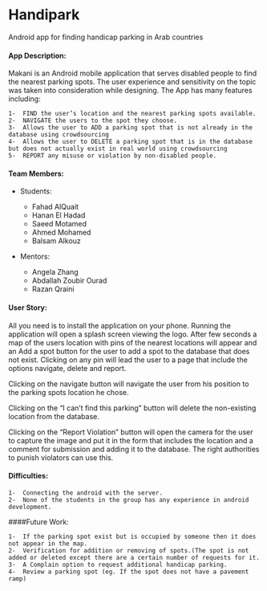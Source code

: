 # Handipark
Android app for finding handicap parking in Arab countries

####  App Description:

Makani is an Android mobile application that serves disabled people to find the nearest parking spots. The user experience and sensitivity on the topic was taken into consideration while designing. The App has many features including:

    1-	FIND the user’s location and the nearest parking spots available.
    2-	NAVIGATE the users to the spot they choose.
    3-	Allows the user to ADD a parking spot that is not already in the database using crowdsourcing
    4-	Allows the user to DELETE a parking spot that is in the database but does not actually exist in real world using crowdsourcing
    5-	REPORT any misuse or violation by non-disabled people.

####  Team Members:

- Students:
	- Fahad AlQuait
	- Hanan El Hadad
	- Saeed Motamed
	- Ahmed Mohamed
	- Balsam Alkouz


- Mentors:
 	- Angela Zhang
 	- Abdallah Zoubir Ourad
 	- Razan Qraini

#### User Story:

All you need is to install the application on your phone. Running the application will open a splash screen viewing the logo. After few seconds a map of the users location with pins of the nearest locations will appear and an Add a spot button for the user to add a spot to the database that does not exist. Clicking on any pin will lead the user to a page that include the options navigate, delete and report.

Clicking on the navigate button will navigate the user from his position to the parking spots location he chose.

Clicking on the “I can’t find this parking” button will delete the non-existing location from the database.

Clicking on the “Report Violation” button will open the camera for the user to capture the image and put it in the form that includes the location and a comment for submission and adding it to the database. The right authorities to punish violators can use this.


#### Difficulties:
    1-	Connecting the android with the server.
    2-	None of the students in the group has any experience in android development.


####Future Work:

    1-	If the parking spot exist but is occupied by someone then it does not appear in the map.
    2-	Verification for addition or removing of spots.(The spot is not added or deleted except there are a certain number of requests for it.
    3-	A Complain option to request additional handicap parking.
    4-	Review a parking spot (eg. If the spot does not have a pavement ramp)

